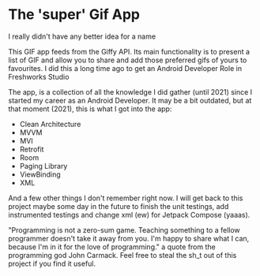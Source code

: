 # The 'super' Gif App
I really didn't have any better idea for a name

This GIF app feeds from the Giffy API.
Its main functionality is to present a list of GIF and allow you to share and add those preferred gifs of yours to favourites.
I did this a long time ago to get an Android Developer Role in Freshworks Studio

The app, is a collection of all the knowledge I did gather (until 2021) since I started my career as an Android Developer.
It may be a bit outdated, but at that moment (2021), this is what I got into the app:

- Clean Architecture
- MVVM
- MVI
- Retrofit
- Room
- Paging Library
- ViewBinding
- XML

And a few other things I don't remember right now. 
I will get back to this project maybe some day in the future to finish the unit testings, add instrumented testings and change xml (ew) for Jetpack Compose (yaaas). 

"Programming is not a zero-sum game. Teaching something to a fellow programmer doesn't take it away from you. I'm happy to share what I can, because I'm in it for the love of programming." a quote from the programming god John Carmack.
Feel free to steal the sh_t out of this project if you find it useful.
